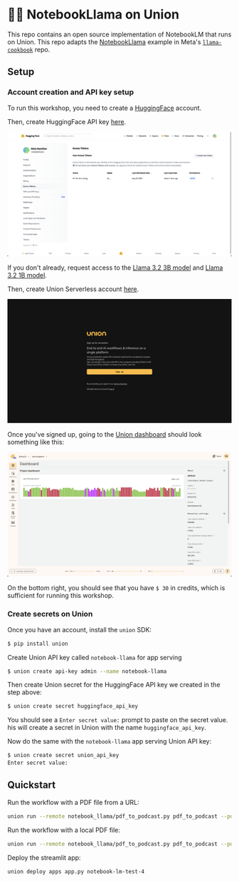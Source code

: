 # 📖🦙 NotebookLlama on Union

This repo contains an open source implementation of NotebookLM that runs on Union. This repo
adapts the [NotebookLlama](https://github.com/meta-llama/llama-cookbook/tree/main/end-to-end-use-cases/NotebookLlama) example in Meta's
[`llama-cookbook`](https://github.com/meta-llama/llama-cookbook) repo.

## Setup

### Account creation and API key setup

To run this workshop, you need to create a [HuggingFace](https://huggingface.co/) account.

Then, create HuggingFace API key [here](https://huggingface.co/settings/tokens).

![Create HuggingFace API key](static/huggingface_api_key.png)

If you don't already, request access to the [Llama 3.2 3B model](https://huggingface.co/meta-llama/Llama-3.2-3B-Instruct) 
and [Llama 3.2 1B model](https://huggingface.co/meta-llama/Llama-3.2-1B-Instruct).

Then, create Union Serverless account [here](https://signup.union.ai/).

![Union Signup](static/union_signup.png)

Once you've signed up, going to the [Union dashboard](https://serverless.union.ai/)
should look something like this:

![Union Dashboard](static/union_dashboard.png)

On the bottom right, you should see that you have `$ 30` in credits, which is
sufficient for running this workshop.


### Create secrets on Union

Once you have an account, install the `union` SDK:

```bash
$ pip install union
```

Create Union API key called `notebook-llama` for app serving

```bash
$ union create api-key admin --name notebook-llama
```

Then create Union secret for the HuggingFace API key we created in the step above:

```bash
$ union create secret huggingface_api_key
```

You should see a `Enter secret value:` prompt to paste on the secret value.
his will create a secret in Union with the name `huggingface_api_key`.

Now do the same with the `notebook-llama` app serving Union API key:

```bash
$ union create secret union_api_key
Enter secret value:
```

## Quickstart

Run the workflow with a PDF file from a URL:

```bash
union run --remote notebook_llama/pdf_to_podcast.py pdf_to_podcast --pdf_path https://www.biorxiv.org/content/10.1101/544593v2.full.pdf
```

Run the workflow with a local PDF file:

```bash
union run --remote notebook_llama/pdf_to_podcast.py pdf_to_podcast --pdf_path data/544593v2.full.pdf
```

Deploy the streamlit app:

```bash
union deploy apps app.py notebook-lm-test-4
```
